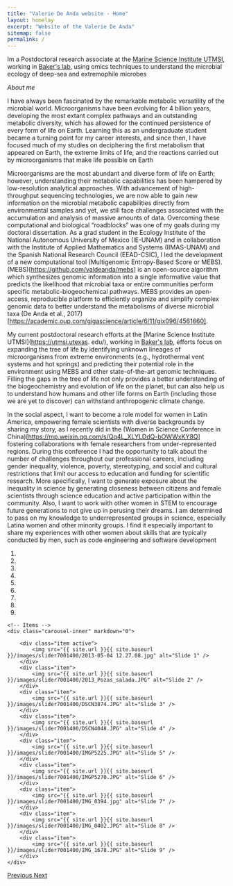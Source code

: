 ```yaml
---
title: "Valerie De Anda website - Home"
layout: homelay
excerpt: "Website of the Valerie De Anda"
sitemap: false
permalink: /
---
```



Im a Postdoctoral research associate at the [Marine Science Institute UTMSI](https://utmsi.utexas.edu/), working in [Baker's lab](https://sites.utexas.edu/baker-lab/author/bb34996/), using omics techniques to understand the microbial ecology of deep-sea and extremophile microbes

*About me*


I have always been fascinated by the remarkable metabolic versatility of the microbial world. Microorganisms have been evolving for 4 billion years, developing the most extant complex pathways and an outstanding metabolic diversity, which has allowed for the continued persistence of every form of life on Earth. Learning this as an undergraduate student became a turning point for my career interests, and since then, I have focused much of my studies on deciphering the first metabolism that appeared on Earth, the extreme limits of life, and the reactions carried out by microorganisms that make life possible on Earth

Microorganisms are the most abundant and diverse form of life on Earth; however, understanding their metabolic capabilities has been hampered by low-resolution analytical approaches. With advancement of high-throughput sequencing technologies, we are now able to gain new information on the microbial metabolic capabilities directly from environmental samples and yet, we still face challenges associated with the accumulation and analysis of massive amounts of data. Overcoming these computational and biological “roadblocks” was one of my goals during my doctoral dissertation. As a grad student in the Ecology Institute of the National Autonomous University of Mexico (IE-UNAM) and in collaboration with the Institute of Applied Mathematics and Systems (IIMAS-UNAM) and the Spanish National Research Council (EEAD-CSIC), I led the development of a new computational tool (Multigenomic Entropy-Based Score or MEBS). (MEBS)[https://github.com/valdeanda/mebs] is an open-source algorithm which synthesizes genomic information into a single informative value that predicts the likelihood that microbial taxa or entire communities perform specific metabolic-biogeochemical pathways. MEBS provides an open-access, reproducible platform to efficiently organize and simplify complex genomic data to better understand the metabolisms of diverse microbial taxa (De Anda et al., 2017)[https://academic.oup.com/gigascience/article/6/11/gix096/4561660].

My current postdoctoral research efforts at the [Marine Science Institute UTMSI](https://utmsi.utexas.  edu/), working in [Baker's lab](https://sites.utexas.edu/baker-lab/author/bb34996/),
efforts focus on expanding the tree of life by identifying unknown lineages of microorganisms from extreme environments (e.g., hydrothermal vent systems and hot springs) and predicting their potential role in the environment using MEBS and other state-of-the-art genomic techniques. Filling the gaps in the tree of life not only provides a better understanding of the biogeochemistry and evolution of life on the planet, but can also help us to understand how humans and other life forms on Earth (including those we are yet to discover) can withstand anthropogenic climate change.

In the social aspect, I want to become a role model for women in Latin America, empowering female scientists with diverse backgrounds by sharing my story, as I recently did in the (Women in Science Conference in China)[https://mp.weixin.qq.com/s/Qq4L_XLYLDdQ-bOWWxKY8Q] fostering collaborations with female researchers from under-represented regions.  During this conference I had the opportunity to talk about the number of challenges throughout our professional careers, including gender inequality, violence, poverty, stereotyping, and social and cultural restrictions that limit our access to education and funding for scientific research. More specifically, I want to generate exposure about the inequality in science by generating closeness between citizens and female scientists through science education and active participation within the community. Also, I want to work with other women in STEM to encourage future generations to not give up in perusing their dreams. I am determined to pass on my knowledge to underrepresented groups in science, especially Latina women and other minority groups. I find it especially important to share my experiences with other women about skills that are typically conducted by men, such as code engineering and software development


<div markdown="0" id="carousel" class="carousel slide" data-ride="carousel" data-interval="3000" data-pause="hover" >
    <!-- Menu -->
    <ol class="carousel-indicators">
        <li data-target="#carousel" data-slide-to="0" class="active"></li>
        <li data-target="#carousel" data-slide-to="1"></li>
        <li data-target="#carousel" data-slide-to="2"></li>
        <li data-target="#carousel" data-slide-to="3"></li>
        <li data-target="#carousel" data-slide-to="4"></li>
        <li data-target="#carousel" data-slide-to="5"></li>
        <li data-target="#carousel" data-slide-to="6"></li>
        <li data-target="#carousel" data-slide-to="7"></li>
        <li data-target="#carousel" data-slide-to="8"></li>                
    </ol>

    <!-- Items -->
    <div class="carousel-inner" markdown="0">

        <div class="item active">
            <img src="{{ site.url }}{{ site.baseurl }}/images/slider7001400/2013-05-04 12.27.08.jpg" alt="Slide 1" />
        </div>
        <div class="item">
            <img src="{{ site.url }}{{ site.baseurl }}/images/slider7001400/2013_Pozas_salada.JPG" alt="Slide 2" />
        </div>
        <div class="item">
            <img src="{{ site.url }}{{ site.baseurl }}/images/slider7001400/DSCN3874.JPG" alt="Slide 3" />
        </div>
        <div class="item">
            <img src="{{ site.url }}{{ site.baseurl }}/images/slider7001400/DSCN4048.JPG" alt="Slide 4" />
        </div>
        <div class="item">
            <img src="{{ site.url }}{{ site.baseurl }}/images/slider7001400/IMGP5225.JPG" alt="Slide 5" />
        </div>
        <div class="item">
            <img src="{{ site.url }}{{ site.baseurl }}/images/slider7001400/IMGP5270.JPG" alt="Slide 6" />
        </div>
        <div class="item">
            <img src="{{ site.url }}{{ site.baseurl }}/images/slider7001400/IMG_0394.jpg" alt="Slide 7" />
        </div>
        <div class="item">
            <img src="{{ site.url }}{{ site.baseurl }}/images/slider7001400/IMG_0402.JPG" alt="Slide 8" />
        </div>
        <div class="item">
            <img src="{{ site.url }}{{ site.baseurl }}/images/slider7001400/IMG_1678.JPG" alt="Slide 9" />
        </div>               
    </div>
  <a class="left carousel-control" href="#carousel" role="button" data-slide="prev">
    <span class="glyphicon glyphicon-chevron-left" aria-hidden="true"></span>
    <span class="sr-only">Previous</span>
  </a>
  <a class="right carousel-control" href="#carousel" role="button" data-slide="next">
    <span class="glyphicon glyphicon-chevron-right" aria-hidden="true"></span>
    <span class="sr-only">Next</span>
  </a>
</div>





